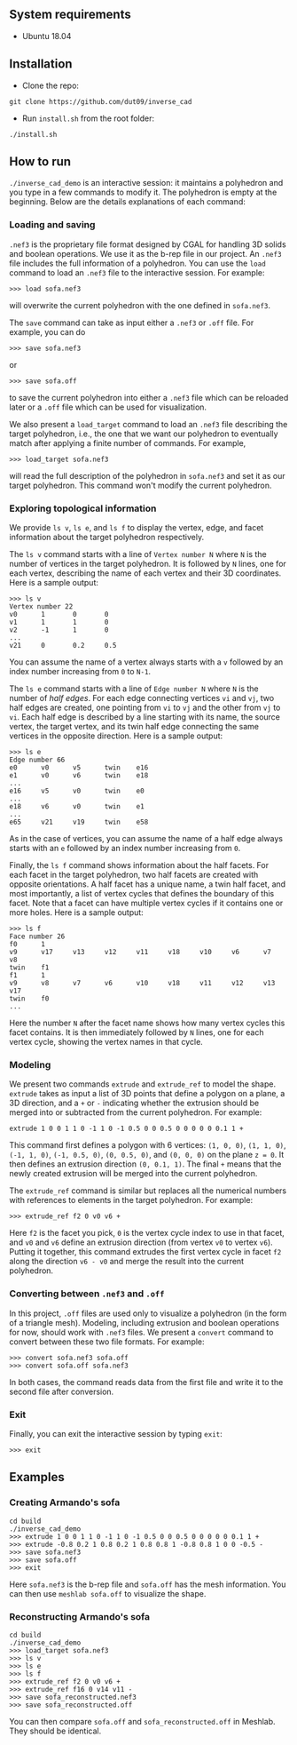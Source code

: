 ## System requirements
- Ubuntu 18.04

## Installation
- Clone the repo:
```
git clone https://github.com/dut09/inverse_cad
```
- Run `install.sh` from the root folder:
```
./install.sh
```

## How to run
`./inverse_cad_demo` is an interactive session: it maintains a polyhedron and you type in a few commands to modify it. The polyhedron is empty at the beginning. Below are the details explanations of each command:
### Loading and saving
`.nef3` is the proprietary file format designed by CGAL for handling 3D solids and boolean operations. We use it as the b-rep file in our project. An `.nef3` file includes the full information of a polyhedron. You can use the `load` command to load an `.nef3` file to the interactive session. For example:
```
>>> load sofa.nef3
```
will overwrite the current polyhedron with the one defined in `sofa.nef3`.

The `save` command can take as input either a `.nef3` or `.off` file. For example, you can do
```
>>> save sofa.nef3
```
or
```
>>> save sofa.off
```
to save the current polyhedron into either a `.nef3` file which can be reloaded later or a `.off` file which can be used for visualization.

We also present a `load_target` command to load an `.nef3` file describing the target polyhedron, i.e., the one that we want our polyhedron to eventually match after applying a finite number of commands. For example,
```
>>> load_target sofa.nef3
```
will read the full description of the polyhedron in `sofa.nef3` and set it as our target polyhedron. This command won't modify the current polyhedron.

### Exploring topological information
We provide `ls v`, `ls e`, and `ls f` to display the vertex, edge, and facet information about the target polyhedron respectively.

The `ls v` command starts with a line of `Vertex number N` where `N` is the number of vertices in the target polyhedron. It is followed by `N` lines, one for each vertex, describing the name of each vertex and their 3D coordinates. Here is a sample output:
```
>>> ls v
Vertex number 22
v0      1       0       0
v1      1       1       0
v2      -1      1       0
...
v21     0       0.2     0.5
```
You can assume the name of a vertex always starts with a `v` followed by an index number increasing from `0` to `N-1`.

The `ls e` command starts with a line of `Edge number N` where `N` is the number of *half edges*. For each edge connecting vertices `vi` and `vj`, two half edges are created, one pointing from `vi` to `vj` and the other from `vj` to `vi`. Each half edge is described by a line starting with its name, the source vertex, the target vertex, and its twin half edge connecting the same vertices in the opposite direction. Here is a sample output:
```
>>> ls e
Edge number 66
e0      v0      v5      twin    e16
e1      v0      v6      twin    e18
...
e16     v5      v0      twin    e0
...
e18     v6      v0      twin    e1
...
e65     v21     v19     twin    e58
```
As in the case of vertices, you can assume the name of a half edge always starts with an `e` followed by an index number increasing from `0`.

Finally, the `ls f` command shows information about the half facets. For each facet in the target polyhedron, two half facets are created with opposite orientations. A half facet has a unique name, a twin half facet, and most importantly, a list of vertex cycles that defines the boundary of this facet. Note that a facet can have multiple vertex cycles if it contains one or more holes. Here is a sample output:
```
>>> ls f
Face number 26
f0      1
v9      v17     v13     v12     v11     v18     v10     v6      v7      v8
twin    f1
f1      1
v9      v8      v7      v6      v10     v18     v11     v12     v13     v17
twin    f0
...
```
Here the number `N` after the facet name shows how many vertex cycles this facet contains. It is then immediately followed by `N` lines, one for each vertex cycle, showing the vertex names in that cycle.

### Modeling
We present two commands `extrude` and `extrude_ref` to model the shape. `extrude` takes as input a list of 3D points that define a polygon on a plane, a 3D direction, and a `+` or `-` indicating whether the extrusion should be merged into or subtracted from the current polyhedron. For example:
```
extrude 1 0 0 1 1 0 -1 1 0 -1 0.5 0 0 0.5 0 0 0 0 0 0.1 1 +
```
This command first defines a polygon with 6 vertices: `(1, 0, 0)`, `(1, 1, 0)`, `(-1, 1, 0)`, `(-1, 0.5, 0)`, `(0, 0.5, 0)`, and `(0, 0, 0)` on the plane `z = 0`. It then defines an extrusion direction `(0, 0.1, 1)`. The final `+` means that the newly created extrusion will be merged into the current polyhedron.

The `extrude_ref` command is similar but replaces all the numerical numbers with references to elements in the target polyhedron. For example:
```
>>> extrude_ref f2 0 v0 v6 +
```
Here `f2` is the facet you pick, `0` is the vertex cycle index to use in that facet, and `v0` and `v6` define an extrusion direction (from vertex `v0` to vertex `v6`). Putting it together, this command extrudes the first vertex cycle in facet `f2` along the direction `v6 - v0` and merge the result into the current polyhedron.

### Converting between `.nef3` and `.off`
In this project, `.off` files are used only to visualize a polyhedron (in the form of a triangle mesh). Modeling, including extrusion and boolean operations for now, should work with `.nef3` files. We present a `convert` command to convert between these two file formats. For example:
```
>>> convert sofa.nef3 sofa.off
>>> convert sofa.off sofa.nef3
```
In both cases, the command reads data from the first file and write it to the second file after conversion.

### Exit
Finally, you can exit the interactive session by typing `exit`:
```
>>> exit
```

## Examples
### Creating Armando's sofa
```
cd build
./inverse_cad_demo
>>> extrude 1 0 0 1 1 0 -1 1 0 -1 0.5 0 0 0.5 0 0 0 0 0 0.1 1 +
>>> extrude -0.8 0.2 1 0.8 0.2 1 0.8 0.8 1 -0.8 0.8 1 0 0 -0.5 -
>>> save sofa.nef3
>>> save sofa.off
>>> exit
```
Here `sofa.nef3` is the b-rep file and `sofa.off` has the mesh information. You can then use `meshlab sofa.off` to visualize the shape.

### Reconstructing Armando's sofa
```
cd build
./inverse_cad_demo
>>> load_target sofa.nef3
>>> ls v
>>> ls e
>>> ls f
>>> extrude_ref f2 0 v0 v6 +
>>> extrude_ref f16 0 v14 v11 -
>>> save sofa_reconstructed.nef3
>>> save sofa_reconstructed.off
```
You can then compare `sofa.off` and `sofa_reconstructed.off` in Meshlab. They should be identical.
